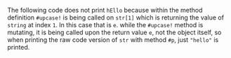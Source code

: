 The following code does not print ``hEllo`` because within the method definition ``#upcase!`` is being called on ``str[1]`` which is returning the value of ``string`` at index ``1``. In this case that is ``e``. while the ``#upcase!`` method is mutating, it is being called upon the return value ``e``, not the object itself, so when printing the raw code version of ``str`` with method ``#p``, just ``"hello"`` is printed.